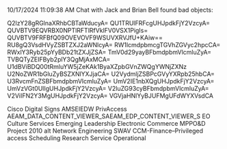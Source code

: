 10/17/2024 11:09:38 AM
Chat with Jack and Brian Bell found bad objects:

Q2lzY28gRGlnaXRhbCBTaWducyA=
QU1TRUlFRFcgUHJpdkFjY2VzcyA=
QUVBTV9EQVRBX0NPTlRFTlRfVklFV0VSX1PigIs=
QUVBTV9FRFBfQ09OVEVOVF9WSUVXRVJfU+KAiw==
RU8gQ3VsdHVyZSBTZXJ2aWNlcyA=
RW1lcmdpbmcgTGVhZGVyc2hpcCA=
RWxlY3Ryb25pYyBDb21tZXJjZSA=
TmV0d29yayBFbmdpbmVlcmluZyA=
TVBQTyZEIFByb2plY3QgMjAxMCA=
U1dBViBDQ00tRmluYW5jZeKAk1ByaXZpbGVnZWQgYWNjZXNz
U2NoZWR1bGluZyBSZXNlYXJjaCA=
U2VydmljZSBPcGVyYXRpb25hbCA=
U3RvcmFnZSBFbmdpbmVlcmluZyA=
UmV2IE1nbXQgUHJpdkFjY2VzcyA=
UmVzVGt0UlIgUHJpdkFjY2VzcyA=
V2luZG93cyBFbmdpbmVlcmluZyA=
V2ViIFN2Y3MgUHJpdkFjY2VzcyA=
VGVjaHNlYyBJUFMgUFdWYXVsdCA


Cisco Digital Signs 
AMSEIEDW PrivAccess 
AEAM_DATA_CONTENT_VIEWER_S​
AEAM_EDP_CONTENT_VIEWER_S​
EO Culture Services 
Emerging Leadership 
Electronic Commerce 
MPPO&D Project 2010 
alt Network Engineering 
SWAV CCM-Finance–Privileged access
Scheduling Research 
Service Operational 


